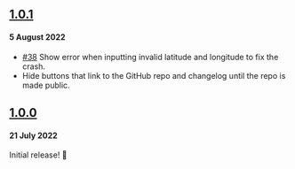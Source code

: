## [1.0.1](https://github.com/mapcode-foundation/mapcode-android-app/releases/tag/v1.0.1)

#### 5 August 2022

- [#38](https://github.com/mapcode-foundation/mapcode-android-app/issues/38) Show error when inputting invalid latitude
  and longitude to fix the crash.
- Hide buttons that link to the GitHub repo and changelog until the repo is made public.

## [1.0.0](https://github.com/mapcode-foundation/mapcode-android-app/releases/tag/v1.0.0)

#### 21 July 2022

Initial release! 🎉
